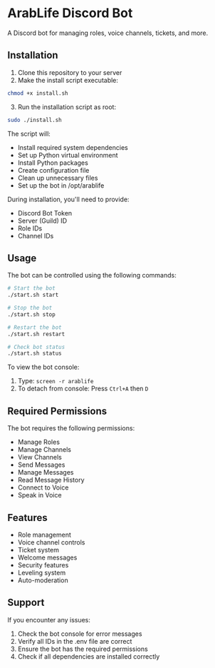 # ArabLife Discord Bot

A Discord bot for managing roles, voice channels, tickets, and more.

## Installation

1. Clone this repository to your server
2. Make the install script executable:
```bash
chmod +x install.sh
```

3. Run the installation script as root:
```bash
sudo ./install.sh
```

The script will:
- Install required system dependencies
- Set up Python virtual environment
- Install Python packages
- Create configuration file
- Clean up unnecessary files
- Set up the bot in /opt/arablife

During installation, you'll need to provide:
- Discord Bot Token
- Server (Guild) ID
- Role IDs
- Channel IDs

## Usage

The bot can be controlled using the following commands:

```bash
# Start the bot
./start.sh start

# Stop the bot
./start.sh stop

# Restart the bot
./start.sh restart

# Check bot status
./start.sh status
```

To view the bot console:
1. Type: `screen -r arablife`
2. To detach from console: Press `Ctrl+A` then `D`

## Required Permissions

The bot requires the following permissions:
- Manage Roles
- Manage Channels
- View Channels
- Send Messages
- Manage Messages
- Read Message History
- Connect to Voice
- Speak in Voice

## Features

- Role management
- Voice channel controls
- Ticket system
- Welcome messages
- Security features
- Leveling system
- Auto-moderation

## Support

If you encounter any issues:
1. Check the bot console for error messages
2. Verify all IDs in the .env file are correct
3. Ensure the bot has the required permissions
4. Check if all dependencies are installed correctly
